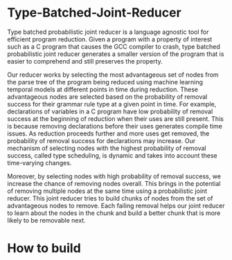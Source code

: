 # Type-Batched-Joint-Reducer
Type batched probabilistic joint reducer is a language agnostic tool for efficient program reduction. Given a program with a property of interest such as a C program that causes the GCC compiler to crash, type batched probabilistic joint reducer generates a smaller version of the program that is easier to comprehend and still preserves the property.

Our reducer works by selecting the most advantageous set of nodes from the parse tree of the program being reduced using machine learning temporal models at different points in time during reduction. These advantageous nodes are selected based on the probability of removal success for their grammar rule type at a given point in time. For example, declarations of variables in a C program have low probability of removal success at the beginning of reduction when their uses are still present. This is because removing declarations before their uses generates compile time issues. As reduction proceeds further and more uses get removed, the probability of removal success for declarations may increase. Our mechanism of selecting nodes with the highest probability of removal success, called type scheduling, is dynamic and takes into account these time-varying changes. 

Moreover, by selecting nodes with high probability of removal success, we increase the chance of removing nodes overall. This brings in the potential of removing multiple nodes at the same time using a probabilistic joint reducer. This joint reducer tries to build chunks of nodes from the set of advantageous nodes to remove. Each failing removal helps our joint reducer to learn about the nodes in the chunk and build a better chunk that is more likely to be removable next. 

# How to build
